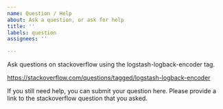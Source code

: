 ```yaml
---
name: Question / Help
about: Ask a question, or ask for help
title: ''
labels: question
assignees: ''

---
```


Ask questions on stackoverflow using the logstash-logback-encoder tag.

https://stackoverflow.com/questions/tagged/logstash-logback-encoder


If you still need help, you can submit your question here.
Please provide a link to the stackoverflow question that you asked.
